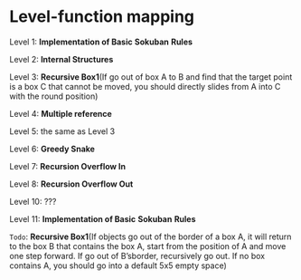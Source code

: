 # Level-function mapping
Level 1: **Implementation of Basic** **Sokuban** **Rules**

Level 2: **Internal Structures** 

Level 3: **Recursive Box1**(If go out of box A to B and find that the target point is a box C that cannot be moved, you should directly slides from A into C with the round position)

Level 4: **Multiple reference**

Level 5: the same as Level 3

Level 6: **Greedy Snake**

Level 7: **Recursion Overflow In**

Level 8: **Recursion Overflow Out**

Level 10: ???

Level 11: **Implementation of Basic** **Sokuban** **Rules**

 

`Todo`: **Recursive Box1**(If objects go out of the border of a box A, it will return to the box B that contains the box A, start from the position of A and move one step forward. If go out of B’sborder, recursively go out. If no box contains A, you should go into a default 5x5 empty space)

